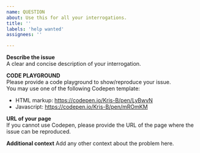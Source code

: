 ```yaml
---
name: QUESTION
about: Use this for all your interrogations.
title: ''
labels: 'help wanted'
assignees: ''

---
```


**Describe the issue**  
A clear and concise description of your interrogation.

**CODE PLAYGROUND**  
Please provide a code playground to show/reproduce your issue.  
You may use one of the following Codepen template:
- HTML markup: https://codepen.io/Kris-B/pen/LyBwvN
- Javascript: https://codepen.io/Kris-B/pen/mROmKM


**URL of your page**  
If you cannot use Codepen, please provide the URL of the page where the issue can be reproduced.


**Additional context**
Add any other context about the problem here.
